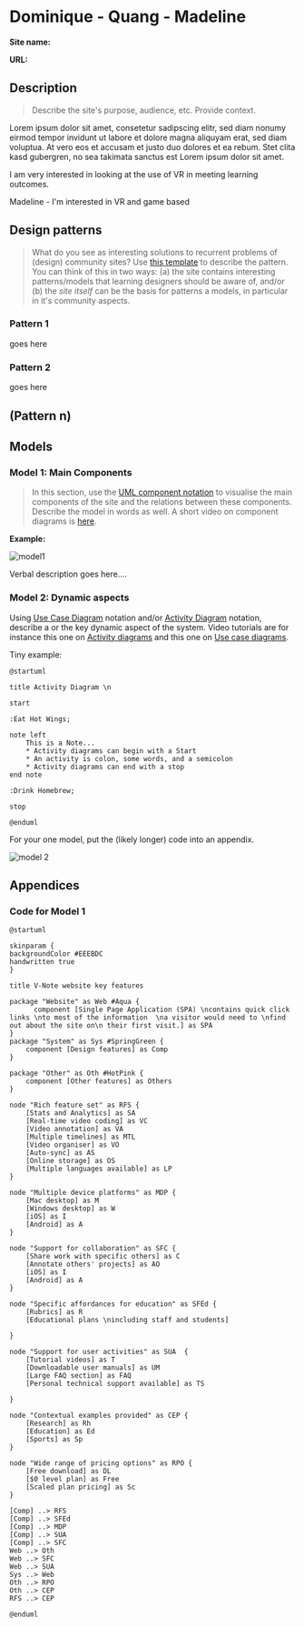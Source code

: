 # Dominique - Quang - Madeline

**Site name:**

**URL:**

## Description

> Describe the site's purpose, audience, etc. Provide context. 

Lorem ipsum dolor sit amet, consetetur sadipscing elitr, sed diam nonumy eirmod tempor invidunt ut labore et dolore magna aliquyam erat, sed diam voluptua. At vero eos et accusam et justo duo dolores et ea rebum. Stet clita kasd gubergren, no sea takimata sanctus est Lorem ipsum dolor sit amet. 

I am very interested in looking at the use of VR in meeting learning outcomes.

Madeline - I'm interested in VR and game based


## Design patterns

> What do you see as interesting solutions to recurrent problems of (design) community sites? Use [this template](https://github.sydney.edu.au/crli/EDPC5022-2019/blob/master/resources/design-pattern-template.md) to describe the pattern. You can think of this in two ways: (a) the site contains interesting patterns/models that learning designers should be aware of, and/or (b) the *site itself* can be the basis for patterns a models, in particular in it's community aspects. 


### Pattern 1

goes here

### Pattern 2

goes here

## (Pattern n)


## Models

### Model 1: Main Components

> In this section, use the [UML component notation](https://www.tutorialspoint.com/uml/uml_component_diagram.htm) to visualise the main components of the site and the relations between these components. Describe the model in words as well. A short video on component diagrams is [here](https://www.youtube.com/watch?v=ipKJwnPsst8). 

**Example:**


![model1](https://www.plantuml.com/plantuml/img/bLLDRniv3BtFho2Q1TeU4lGN59dQJdU1PEtrvEEGv21BjArQ8qtrOITOzB-Nb6OcTdSlzS6MHEgHV7oYBqCKFgRML5NOQTi9Brhujre9kTjubwoQEECydCrcio_JIRKLLXsyZX4jH9-m-b5LKKU3S7_-jui81rm5JRyxV8KrYfWyXghg24vi4Duz5FCx405e3MVrzoGe7kIFT6tdBDe8Zuss6q9TyAswwuoM8cfduKEpg3_2avNEHg5jWEz9onr8mzz6srqWOtJGkX31hI5k4RHTEz-M-sGLiDUK15LrSCaei8WAwCgJNMkhmAK8OiNVV3SNu-oJvPtsiDQUW3F0nJDNGVaG2ME1pMk8sERwQ0bdJUUfagyUYR1Ivb6HKmnwOqUUCjw4pCpgY3Ydm3u3qWhE_dHnGMN-5opxdMBbey1erYc2Mcgv7JmWOCoeowkc1tjieeW1gCLGMs5UevO5fwcBVOd2d4VT8X6Wq55qHSLbb_j9SRdF1c6jYvdmOkpltoGJTKTjPGngLf_cpUtryMNdDyBgWBxSdHTRdQ8x3wzMvjEwAQTpop0Gg9j4LYcw-IMO4NQJo4gLxOKsOcMAu_NYZPdHMU5UIuJEYCYY2PcYc-bYeEX6IF89k-YwadivVY3bk4CuCJqKavutUVjNNuTLtcbLgdXBe4bTvtm42agq6igIAc82YvIk9cEFjeAQTt1-1mTDWWWTIhtM4bnkTj7G42ft0NlJU-Yy-uOo5gTw_blv3M74cb9KmahYavD5bUHneZCrPBfCApyeQ5cEPeEpC4onvSUghJI9TKHT9F0iln2J8b67v-h_6Kga3X0owhsE6akJchiQXj2t91QlAKZMQKdXjfYcxc2D4ufbK71QOPCmnUckx-UryFJshkf_w9d8KSUqB-O5qPcBY2YtbcQJWT2dTwgns-QeWWdDB7o950pmHRGajy0juHnLBc4o6tMsn832osrXR_iBVVbqfdf5SDp-eNPlqHu85Znf7taEqXYIpB7h-7vXRBcO3-6kQ421wgd9KDF-JVxn2GpkiVIhi42-VMGgd6OdMuO09Gt9QJpoA7k6YulFF6EEjwoIupszhnFpNNtgFQduluBNDD76zV4vN-5vosiwgtXKvi2B-RWcTYiUTiEwkaIhw9_l9m00)

Verbal description goes here....


### Model 2: Dynamic aspects

Using [Use Case Diagram](https://www.tutorialspoint.com/uml/uml_use_case_diagram.htm) notation and/or [Activity Diagram](https://www.tutorialspoint.com/uml/uml_activity_diagram.htm) notation, describe a or the key dynamic aspect of the system. Video tutorials are for instance this one on [Activity diagrams](https://www.youtube.com/watch?v=XFTAIj2N2Lc&t=158s) and this one on [Use case diagrams](https://www.youtube.com/watch?v=zid-MVo7M-E). 

Tiny example: 

```
@startuml

title Activity Diagram \n

start

:Eat Hot Wings;

note left
    This is a Note...
    * Activity diagrams can begin with a Start
    * An activity is colon, some words, and a semicolon
    * Activity diagrams can end with a stop
end note

:Drink Homebrew;

stop

@enduml
```

For your one model, put the (likely longer) code into an appendix. 

![model 2](https://www.plantuml.com/plantuml/img/VP2n3i8m34HtVuLdLFK3w5Aa8Z6nWCJ2ahQcjMWSb1Wg_XutWDY8iiHvTvTBdTH5lVi9G5admasd_61zOiDkYCxZMG0o1B3UEiLTK3on3Aa2aA244rqKqDPnv8Is7UvjNfPbdgv-bltRCc7d15iQM71c7Krmo04VND1z5URMXIb8WIbumZd4FXNef3TD8i_vycyC6Vi9IHfki9oNPrkR9h9ShO-dDj9SBJKDWDeG-v0N)



## Appendices

### Code for Model 1

```
@startuml

skinparam {
backgroundColor #EEEBDC
handwritten true
}

title V-Note website key features

package "Website" as Web #Aqua {
      component [Single Page Application (SPA) \ncontains quick click links \nto most of the information  \na visitor would need to \nfind out about the site on\n their first visit.] as SPA
}
package "System" as Sys #SpringGreen {
    component [Design features] as Comp
}

package "Other" as Oth #HotPink {
    component [Other features] as Others
}

node "Rich feature set" as RFS {
    [Stats and Analytics] as SA
    [Real-time video coding] as VC
    [Video annotation] as VA
    [Multiple timelines] as MTL
    [Video organiser] as VO
    [Auto-sync] as AS
    [Online storage] as OS
    [Multiple languages available] as LP
}

node "Multiple device platforms" as MDP {
    [Mac desktop] as M
    [Windows desktop] as W
    [iOS] as I
    [Android] as A
}

node "Support for collaboration" as SFC {
    [Share work with specific others] as C
    [Annotate others' projects] as AO
    [iOS] as I
    [Android] as A
}

node "Specific affordances for education" as SFEd {
    [Rubrics] as R
    [Educational plans \nincluding staff and students]

}

node "Support for user activities" as SUA  {
    [Tutorial videos] as T
    [Downloadable user manuals] as UM
    [Large FAQ section] as FAQ
    [Personal technical support available] as TS

}

node "Contextual examples provided" as CEP {
    [Research] as Rh
    [Education] as Ed
    [Sports] as Sp
}

node "Wide range of pricing options" as RPO {
    [Free download] as DL
    [$0 level plan] as Free
    [Scaled plan pricing] as Sc
}

[Comp] ..> RFS
[Comp] ..> SFEd
[Comp] ..> MDP
[Comp] ..> SUA
[Comp] ..> SFC
Web ..> Oth
Web ..> SFC
Web ..> SUA
Sys ..> Web
Oth ..> RPO
Oth ..> CEP
RFS ..> CEP

@enduml
```
